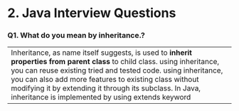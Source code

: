 # 2. Java Interview Questions

### Q1. What do you mean by inheritance.?

|                                                                                                                                                                                                                                                                                                                                                                        |
| ---------------------------------------------------------------------------------------------------------------------------------------------------------------------------------------------------------------------------------------------------------------------------------------------------------------------------------------------------------------------- |
| Inheritance, as name itself suggests, is used to **inherit properties from parent class** to child class. using inheritance, you can reuse existing tried and tested code. using inheritance, you can also add more features to existing class without modifying it by extending it through its subclass. In Java, inheritance is implemented by using extends keyword |

